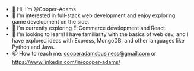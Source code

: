 - 👋 Hi, I’m @Cooper-Adams
- 👀 I’m interested in full-stack web development and enjoy exploring game development on the side.
- 🌱 I’m currently exploring E-Commerce development and React.
- 💞️ I’m looking to learn! I have familiarity with the basics of web dev, and I have explored ideas with Express, MongoDB, and other languages like Python and Java.
- 📫 How to reach me: cooperadamsbusiness@gmail.com or https://www.linkedin.com/in/cooper-adams/
